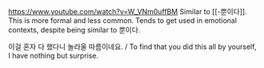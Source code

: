 https://www.youtube.com/watch?v=W_VNm0uffBM
Similar to [[-뿐이다]]. This is more formal and less common. Tends to get used in emotional contexts, despite being similar to 뿐이다.

이걸 혼자 다 했다니 놀라울 따름이네요. / To find that you did this all by yourself, I have nothing but surprise.
